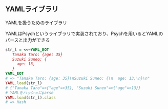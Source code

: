 ## YAMLライブラリ

YAMLを扱うためのライブラリ

YAMLはPsychというライブラリで実装されており、Psychを用いるとYAMLのパースと出力ができる

```ruby
str_l = <<~YAML_EOT
   Tanaka Taro: {age: 35}
   Suzuki Suneo: {
     age: 13,
   }
YAML_EOT
# => "Tanaka Taro: {age: 35}\nSuzuki Suneo: {\n  age: 13,\n}\n"
YAML.load(str_l)
# {"Tanaka Taro"=>{"age"=>35}, "Suzuki Suneo"=>{"age"=>13}}
# YAMLをハッシュにparse
YAML.load(str_l).class
# => Hash
```
